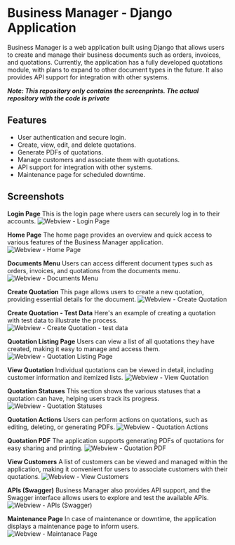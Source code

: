 # Business Manager - Django Application

Business Manager is a web application built using Django that allows users to create and manage their business documents such as orders, invoices, and quotations. Currently, the application has a fully developed quotations module, with plans to expand to other document types in the future. It also provides API support for integration with other systems.

***Note: This repository only contains the screenprints. The actual repository with the code is private***

## Features

- User authentication and secure login.
- Create, view, edit, and delete quotations.
- Generate PDFs of quotations.
- Manage customers and associate them with quotations.
- API support for integration with other systems.
- Maintenance page for scheduled downtime.


## Screenshots

**Login Page**
This is the login page where users can securely log in to their accounts.
![Webview - Login Page](https://github.com/prathameshh27/BusinessManagerPublic/blob/main/BusinessManagerWebViews/Webview%202023-09-13%20125203.png)

**Home Page**
The home page provides an overview and quick access to various features of the Business Manager application.
![Webview - Home Page](https://github.com/prathameshh27/BusinessManagerPublic/blob/main/BusinessManagerWebViews/Webview%202023-09-13%20125450.png)

**Documents Menu**
Users can access different document types such as orders, invoices, and quotations from the documents menu.
![Webview - Documents Menu](https://github.com/prathameshh27/BusinessManagerPublic/blob/main/BusinessManagerWebViews/Webview%202023-09-13%20125602.png)

**Create Quotation**
This page allows users to create a new quotation, providing essential details for the document.
![Webview - Create Quotation](https://github.com/prathameshh27/BusinessManagerPublic/blob/main/BusinessManagerWebViews/Webview%202023-09-16%20223130.png)

**Create Quotation - Test Data**
Here's an example of creating a quotation with test data to illustrate the process.
![Webview - Create Quotation - test data](https://github.com/prathameshh27/BusinessManagerPublic/blob/main/BusinessManagerWebViews/Webview%202023-09-16%20223553.png)

**Quotation Listing Page**
Users can view a list of all quotations they have created, making it easy to manage and access them.
![Webview - Quotation Listing Page](https://github.com/prathameshh27/BusinessManagerPublic/blob/main/BusinessManagerWebViews/Webview%202023-09-16%20223643.png)

**View Quotation**
Individual quotations can be viewed in detail, including customer information and itemized lists.
![Webview - View Quotation](https://github.com/prathameshh27/BusinessManagerPublic/blob/main/BusinessManagerWebViews/Webview%202023-09-16%20223738.png)

**Quotation Statuses**
This section shows the various statuses that a quotation can have, helping users track its progress.
![Webview - Quotation Statuses](https://github.com/prathameshh27/BusinessManagerPublic/blob/main/BusinessManagerWebViews/Webview%202023-09-16%20223821.png)

**Quotation Actions**
Users can perform actions on quotations, such as editing, deleting, or generating PDFs.
![Webview - Quotation Actions](https://github.com/prathameshh27/BusinessManagerPublic/blob/main/BusinessManagerWebViews/Webview%202023-09-16%20223853.png)

**Quotation PDF**
The application supports generating PDFs of quotations for easy sharing and printing.
![Webview - Quotation PDF](https://github.com/prathameshh27/BusinessManagerPublic/blob/main/BusinessManagerWebViews/Webview%202023-09-16%20224325.png)

**View Customers**
A list of customers can be viewed and managed within the application, making it convenient for users to associate customers with their quotations.
![Webview - View Customers](https://github.com/prathameshh27/BusinessManagerPublic/blob/main/BusinessManagerWebViews/Webview%202023-09-16%20224448.png)

**APIs (Swagger)**
Business Manager also provides API support, and the Swagger interface allows users to explore and test the available APIs.
![Webview - APIs (Swagger)](https://github.com/prathameshh27/BusinessManagerPublic/blob/main/BusinessManagerWebViews/Webview%202023-09-16%20224721.png)

**Maintenance Page**
In case of maintenance or downtime, the application displays a maintenance page to inform users.
![Webview - Maintanace Page](https://github.com/prathameshh27/BusinessManagerPublic/blob/main/BusinessManagerWebViews/Webview%202023-09-16%20224830.png)

